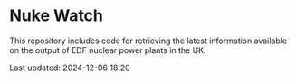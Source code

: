 # Nuke Watch

This repository includes code for retrieving the latest information available on the output of EDF nuclear power plants in the UK.

Last updated: 2024-12-06 18:20